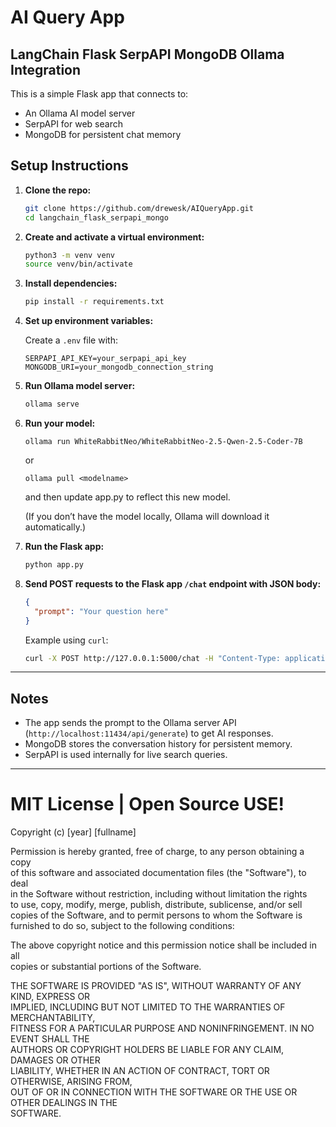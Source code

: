# AI Query App

## LangChain Flask SerpAPI MongoDB Ollama Integration

This is a simple Flask app that connects to:

- An Ollama AI model server
- SerpAPI for web search
- MongoDB for persistent chat memory

## Setup Instructions

1. **Clone the repo:**

   ```bash
   git clone https://github.com/drewesk/AIQueryApp.git
   cd langchain_flask_serpapi_mongo
   ```

2. **Create and activate a virtual environment:**

   ```bash
   python3 -m venv venv
   source venv/bin/activate
   ```

3. **Install dependencies:**

   ```bash
   pip install -r requirements.txt
   ```

4. **Set up environment variables:**

   Create a `.env` file with:

   ```
   SERPAPI_API_KEY=your_serpapi_api_key
   MONGODB_URI=your_mongodb_connection_string
   ```

5. **Run Ollama model server:**

   ```bash
   ollama serve
   ```

6. **Run your model:**

   `ollama run WhiteRabbitNeo/WhiteRabbitNeo-2.5-Qwen-2.5-Coder-7B`

   or

   `ollama pull <modelname>`

   and then update app.py to reflect this new model.

   (If you don’t have the model locally, Ollama will download it automatically.)

7. **Run the Flask app:**

   ```bash
   python app.py
   ```

8. **Send POST requests to the Flask app `/chat` endpoint with JSON body:**

   ```json
   {
     "prompt": "Your question here"
   }
   ```

   Example using `curl`:

   ```bash
   curl -X POST http://127.0.0.1:5000/chat -H "Content-Type: application/json" -d '{"prompt":"What is the weather in NYC?"}'
   ```

---

## Notes

- The app sends the prompt to the Ollama server API (`http://localhost:11434/api/generate`) to get AI responses.
- MongoDB stores the conversation history for persistent memory.
- SerpAPI is used internally for live search queries.

---

# MIT License | Open Source USE!

Copyright (c) [year] [fullname]

Permission is hereby granted, free of charge, to any person obtaining a copy  
of this software and associated documentation files (the "Software"), to deal  
in the Software without restriction, including without limitation the rights  
to use, copy, modify, merge, publish, distribute, sublicense, and/or sell  
copies of the Software, and to permit persons to whom the Software is  
furnished to do so, subject to the following conditions:

The above copyright notice and this permission notice shall be included in all  
copies or substantial portions of the Software.

THE SOFTWARE IS PROVIDED "AS IS", WITHOUT WARRANTY OF ANY KIND, EXPRESS OR  
IMPLIED, INCLUDING BUT NOT LIMITED TO THE WARRANTIES OF MERCHANTABILITY,  
FITNESS FOR A PARTICULAR PURPOSE AND NONINFRINGEMENT. IN NO EVENT SHALL THE  
AUTHORS OR COPYRIGHT HOLDERS BE LIABLE FOR ANY CLAIM, DAMAGES OR OTHER  
LIABILITY, WHETHER IN AN ACTION OF CONTRACT, TORT OR OTHERWISE, ARISING FROM,  
OUT OF OR IN CONNECTION WITH THE SOFTWARE OR THE USE OR OTHER DEALINGS IN THE  
SOFTWARE.
